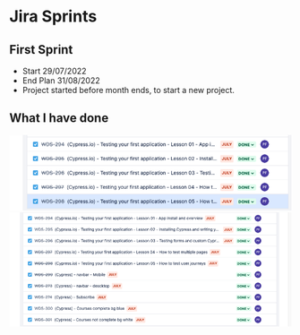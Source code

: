 

# Jira Sprints
## First Sprint
* Start 29/07/2022  
* End Plan 31/08/2022
* Project started before month ends, to start a new project.


## What I have done
![Begin Banner](fullSprint.png)
![Begin Banner](fullSprint2.png)

